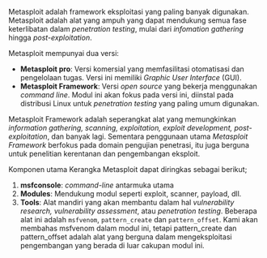 Metasploit adalah framework eksploitasi yang paling banyak digunakan. Metasploit adalah alat yang ampuh yang dapat mendukung semua fase keterlibatan dalam *penetration testing*, mulai dari *infomation gathering* hingga *post-exploitation*.

Metasploit mempunyai dua versi:
* **Metasploit pro**: Versi komersial yang memfasilitasi otomatisasi dan pengelolaan tugas. Versi ini memiliki *Graphic User Interface* (GUI).
* **Metasploit Framework**: Versi *open source* yang bekerja menggunakan *command line*. Modul ini akan fokus pada versi ini, diinstal pada distribusi Linux untuk *penetration testing* yang paling umum digunakan.

Metasploit Framework adalah seperangkat alat yang memungkinkan *information gathering, scanning,  exploitation, exploit development, post-exploitation*, dan banyak lagi. Sementara penggunaan utama *Metasploit Framework* berfokus pada domain pengujian penetrasi, itu juga berguna untuk penelitian kerentanan dan pengembangan eksploit.

Komponen utama Kerangka Metasploit dapat diringkas sebagai berikut;
1. **msfconsole**: *command-line* antarmuka utama
2. **Modules**: Mendukung modul seperti exploit, scanner, payload, dll.
3. **Tools**: Alat mandiri yang akan membantu dalam hal *vulnerability research, vulnerability assessment*, atau *penetration testing*. Beberapa alat ini adalah `msfvenom`, `pattern_create` dan `pattern_offset`. Kami akan membahas msfvenom dalam modul ini, tetapi pattern_create dan pattern_offset adalah alat yang berguna dalam mengeksploitasi pengembangan yang berada di luar cakupan modul ini.

